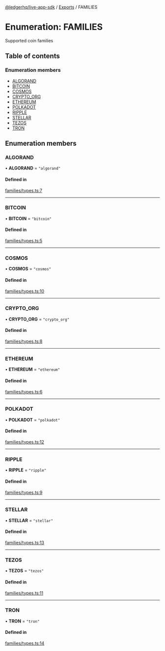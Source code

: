 [@ledgerhq/live-app-sdk](../README.md) / [Exports](../modules.md) / FAMILIES

# Enumeration: FAMILIES

Supported coin families

## Table of contents

### Enumeration members

- [ALGORAND](FAMILIES.md#algorand)
- [BITCOIN](FAMILIES.md#bitcoin)
- [COSMOS](FAMILIES.md#cosmos)
- [CRYPTO_ORG](FAMILIES.md#crypto_org)
- [ETHEREUM](FAMILIES.md#ethereum)
- [POLKADOT](FAMILIES.md#polkadot)
- [RIPPLE](FAMILIES.md#ripple)
- [STELLAR](FAMILIES.md#stellar)
- [TEZOS](FAMILIES.md#tezos)
- [TRON](FAMILIES.md#tron)

## Enumeration members

### ALGORAND

• **ALGORAND** = `"algorand"`

#### Defined in

[families/types.ts:7](https://github.com/LedgerHQ/live-app-sdk/blob/72b3e13/src/families/types.ts#L7)

___

### BITCOIN

• **BITCOIN** = `"bitcoin"`

#### Defined in

[families/types.ts:5](https://github.com/LedgerHQ/live-app-sdk/blob/72b3e13/src/families/types.ts#L5)

___

### COSMOS

• **COSMOS** = `"cosmos"`

#### Defined in

[families/types.ts:10](https://github.com/LedgerHQ/live-app-sdk/blob/72b3e13/src/families/types.ts#L10)

___

### CRYPTO\_ORG

• **CRYPTO\_ORG** = `"crypto_org"`

#### Defined in

[families/types.ts:8](https://github.com/LedgerHQ/live-app-sdk/blob/72b3e13/src/families/types.ts#L8)

___

### ETHEREUM

• **ETHEREUM** = `"ethereum"`

#### Defined in

[families/types.ts:6](https://github.com/LedgerHQ/live-app-sdk/blob/72b3e13/src/families/types.ts#L6)

___

### POLKADOT

• **POLKADOT** = `"polkadot"`

#### Defined in

[families/types.ts:12](https://github.com/LedgerHQ/live-app-sdk/blob/72b3e13/src/families/types.ts#L12)

___

### RIPPLE

• **RIPPLE** = `"ripple"`

#### Defined in

[families/types.ts:9](https://github.com/LedgerHQ/live-app-sdk/blob/72b3e13/src/families/types.ts#L9)

___

### STELLAR

• **STELLAR** = `"stellar"`

#### Defined in

[families/types.ts:13](https://github.com/LedgerHQ/live-app-sdk/blob/72b3e13/src/families/types.ts#L13)

___

### TEZOS

• **TEZOS** = `"tezos"`

#### Defined in

[families/types.ts:11](https://github.com/LedgerHQ/live-app-sdk/blob/72b3e13/src/families/types.ts#L11)

___

### TRON

• **TRON** = `"tron"`

#### Defined in

[families/types.ts:14](https://github.com/LedgerHQ/live-app-sdk/blob/72b3e13/src/families/types.ts#L14)

